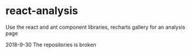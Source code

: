 # react-analysis

Use the react and ant component libraries, recharts gallery for an analysis page

2018-9-30 The repositories is broken
